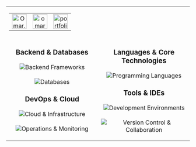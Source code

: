 <p align="center">
  <table width="100%" align="center" border="0">
    <tr>
      <td align="center" colspan="2">
        <table width="100%" border="0">
          <tr>
            <td align="center" width="33%">
              <a href="https://codeforces.com/profile/Omar.Gawdat" target="blank">
                <img src="https://raw.githubusercontent.com/rahuldkjain/github-profile-readme-generator/master/src/images/icons/Social/codeforces.svg" alt="Omar.Gawdat" height="40" width="40" />
              </a>
            </td>
            <td align="center" width="33%">
              <a href="https://www.linkedin.com/in/omar-gawdat-2635b51b0" target="blank">
                <img src="https://raw.githubusercontent.com/rahuldkjain/github-profile-readme-generator/master/src/images/icons/Social/linked-in-alt.svg" alt="omar-gawdat" height="40" width="40" />
              </a>
            </td>
            <td align="center" width="33%">
              <a href="https://omargawdat.github.io" target="blank">
                <img src="https://raw.githubusercontent.com/rahuldkjain/github-profile-readme-generator/master/src/images/icons/Social/dribbble.svg" alt="portfolio" height="40" width="40" />
              </a>
            </td>
          </tr>
        </table>
      </td>
    </tr>
    <tr>
      <td width="50%" valign="top">
        <h3 align="center">Backend & Databases</h3>
        <p align="center">
          <img src="https://skillicons.dev/icons?i=django,flask,fastapi,spring" alt="Backend Frameworks" />
          <br><br>
          <img src="https://skillicons.dev/icons?i=mysql,postgres" alt="Databases" />
        </p>
        <h3 align="center">DevOps & Cloud</h3>
        <p align="center">
          <img src="https://skillicons.dev/icons?i=aws,docker,terraform" alt="Cloud & Infrastructure" />
          <br><br>
          <img src="https://skillicons.dev/icons?i=nginx,linux,githubactions,sentry" alt="Operations & Monitoring" />
        </p>
      </td>
      <td width="50%" valign="top">
        <h3 align="center">Languages & Core Technologies</h3>
        <p align="center">
          <img src="https://skillicons.dev/icons?i=python,java,cpp,bash,dart" alt="Programming Languages" />
        </p>
        <h3 align="center">Tools & IDEs</h3>
        <p align="center">
          <img src="https://skillicons.dev/icons?i=vscode,pycharm,postman,vim" alt="Development Environments" />
          <br><br>
          <img src="https://skillicons.dev/icons?i=git,github,notion" alt="Version Control & Collaboration" />
        </p>
      </td>
    </tr>
  </table>
</p>
